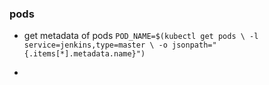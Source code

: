 ### pods
- get metadata of pods `POD_NAME=$(kubectl get pods \
    -l service=jenkins,type=master \
    -o jsonpath="{.items[*].metadata.name}")`

- 